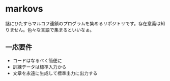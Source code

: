 # markovs
謎にひたすらマルコフ連鎖のプログラムを集めるリポジトリです。存在意義は知りません。色々な言語で集まるといいなぁ。
## 一応要件
- コードはなるべく簡便に
- 訓練データは標準入力から
- 文章を永遠に生成して標準出力に出力する
